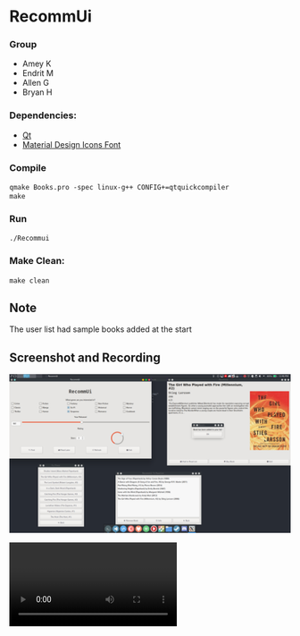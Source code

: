 # RecommUi

### Group
- Amey K
- Endrit M
- Allen G
- Bryan H

### Dependencies:
- [Qt](https://www.qt.io)
- [Material Design Icons Font](https://materialdesignicons.com)

### Compile

```
qmake Books.pro -spec linux-g++ CONFIG+=qtquickcompiler
make
```

### Run
```
./Recommui
```

### Make Clean:
```
make clean
```

## Note
The user list had sample books added at the start

## Screenshot and Recording
![screenshot](full.png)

![recording](recording.mp4)
